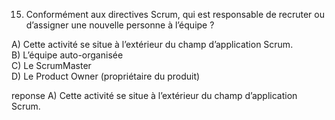 
15) Conformément aux directives Scrum, qui est responsable de recruter ou d’assigner une nouvelle personne à l’équipe ?
              
   A)          Cette activité se situe à l’extérieur du champ d’application Scrum.        
   B)          L’équipe auto-organisée        
   C)          Le ScrumMaster        
   D)          Le Product Owner (propriétaire du produit)  

reponse  A)          Cette activité se situe à l’extérieur du champ d’application Scrum.     


